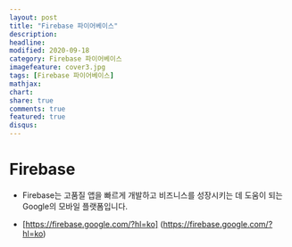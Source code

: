 ```yaml
---
layout: post
title: "Firebase 파이어베이스"
description: 
headline: 
modified: 2020-09-18
category: Firebase 파이어베이스
imagefeature: cover3.jpg
tags: [Firebase 파이어베이스]
mathjax: 
chart: 
share: true
comments: true
featured: true
disqus:
---
```


# Firebase
- Firebase는 고품질 앱을 빠르게 개발하고 비즈니스를 성장시키는 데 도움이 되는 Google의 모바일 플랫폼입니다.

- [https://firebase.google.com/?hl=ko] (https://firebase.google.com/?hl=ko)